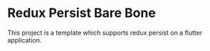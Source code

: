 # Redux Persist Bare Bone

This project is a template which supports redux persist on a flutter application.
